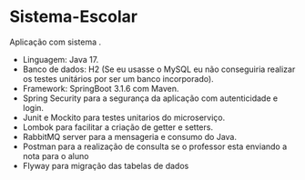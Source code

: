 # Sistema-Escolar
Aplicação com sistema . 
- Linguagem: Java 17.
- Banco de dados: H2 (Se eu usasse o MySQL eu não conseguiria realizar os testes unitários por ser um banco incorporado).
- Framework: SpringBoot 3.1.6 com Maven.
- Spring Security para a segurança da aplicação com autenticidade e login. 
- Junit e Mockito para testes unitarios do microserviço.
- Lombok para facilitar a criação de getter e setters.
- RabbitMQ server para a mensageria e consumo do Java.
- Postman para a realização de consulta se o professor esta enviando a nota para o aluno
- Flyway para migração das tabelas de dados
